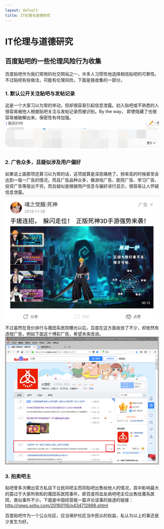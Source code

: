 ```yaml
---
layout: default
title: IT伦理与道德研究
---
```

# IT伦理与道德研究
## 百度贴吧的一些伦理风险行为收集
百度贴吧作为我们常用的社交网站之一，许多人习惯性地选择相信贴吧的可靠性。不过贴吧有些做法，可能有伦理风险，下面是我收集的一部分。  
### 1. 默认公开关注贴吧与发帖记录
这是一个大家习以为常的举动，但却很容易引起信息泄露。初入贴吧或不熟悉的人很容易被他人根据贴吧关注与发帖记录而被识别。By the way， 即使隐藏了也很容易被破解出来，保密性有待加强。  
![](images\lab11_images\record.png)
### 2. 广告众多，且疑似涉及用户偏好
如果说上面那项还算习以为常的话，这项就算是深恶痛绝了。频率高的时候甚至会达到一版一广告的情况，而且广告品种众多，像游戏广告、医院广告、学习广告、投资广告等层出不穷。而且疑似是根据用户信息与偏好进行显示，很容易让人怀疑信息泄露。  
![](images\lab11_images\guangao_.jpg)  
不过虽然在竞价排行与莆田系医院曝光以后，百度在这方面收敛了不少，却依然有违规广告，例如下面这个博彩广告，希望未来改进。
![](images\lab11_images\unvalid.jpg)
### 3. 拍卖吧主
贴吧曾多次曝出官方私自下台民间吧主而将贴吧出售给他人的情况，其中影响最大的莫过于大家所熟知的莆田系医院事件，即百度将血友病吧吧主位出售给莆系医院，类似事件不少。下面是中国经营报一篇评论该事的报道的链接：
http://news.sohu.com/20160116/n434712698.shtml


百度贴吧作为一个公众社区，应当保护社区当中民众的权益，私认为以上的事还是少发生为好。   

